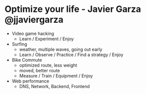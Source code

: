 # Optimize your life - Javier Garza @jjaviergarza

- Video game hacking
	- Learn / Experiment / Enjoy
- Surfing
	- weather, multiple waves, going out early
	- Learn / Observe / Practice / Find a strategy / Enjoy
- Bike Commute
	- optimized route, less weight
	- moved, better route
	- Measure / Train / Equipment / Enjoy
- Web performance
	- DNS, Network, Backend, Frontend
